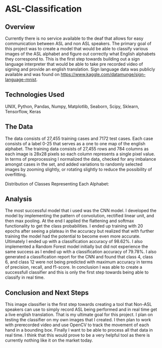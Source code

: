 # ASL-Classification

## Overview
Currently there is no service available to the deaf that allows for easy communication between ASL and non ASL speakers. The primary goal of this project was to create a model that would be able to classify various images of the ASL alphabet and figure out correctly what English alphabets they correspond to. This is the first step towards building out a sign language interpreter that would be able to take pre recorded video of signing and provide an english translation. Sign language data was publicly available and was found on https://www.kaggle.com/datamunge/sign-language-mnist.

## Technologies Used
UNIX, Python, Pandas, Numpy, Matplotlib, Seaborn, Scipy, Sklearn, Tensorflow, Keras

## The Data
The data consists of 27,455 training cases and 7172 test cases. Each case consists of a label 0-25 that serves as a one to one map of the english alphabet. The training data consists of 27,455 rows and 784 columns as each image is 28x28 pixels so each column represents a single pixel value. In terms of preprocessing I normalized the data, checked for any imbalance amongst cases in the set, and added variations to randomly selected images by zooming slightly, or rotating slightly to reduce the possibility of overfitting.

Distribution of Classes Representing Each Alphabet:


## Analysis
The most successful model that i used was the CNN model. I developed the model by implementing the pattern of convolution, rectified linear unit, and then max pooling. At the end  I applied the flattening and softmax functionality to get the class probabilities. I ended up training with 20 epochs after seeing a plateau in the accuracy but realized that with further training the model had the potential to become even more accurate. Ultimately I ended up with a classification accuracy of 98.62%. I also implemented a Random Forest model initially but did not experience the same success as I ended up with a classification accuracy of 79.78%. I also generated a classification report for the CNN and found that class 4, class 6, and class 12 were not being predicted with maximum accuracy in terms of precision, recall, and f1-score. In conclusion I was able to create a successfull classifier and this is only the first step towards being able to classify in real time.

## Conclusion and Next Steps
This image classifier is the first step towards creating a tool that Non-ASL speakers can use to simply record ASL being performed and in real time get a live english translation. That is my ultimate goal for this project. I plan on testing the classifier on my own images that I created. I then plan to work with prerecorded video and use OpenCV to track the movement of each hand in a bounding box. Finally I want to be able to process all that data in real time. I think that this would prove to be a very helpful tool as there is currently nothing like it on the market today. 

